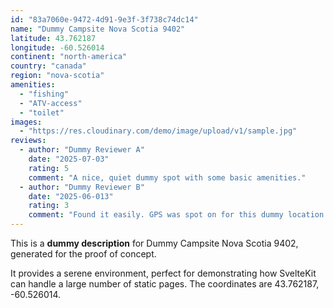 ```yaml
---
id: "83a7060e-9472-4d91-9e3f-3f738c74dc14"
name: "Dummy Campsite Nova Scotia 9402"
latitude: 43.762187
longitude: -60.526014
continent: "north-america"
country: "canada"
region: "nova-scotia"
amenities:
  - "fishing"
  - "ATV-access"
  - "toilet"
images:
  - "https://res.cloudinary.com/demo/image/upload/v1/sample.jpg"
reviews:
  - author: "Dummy Reviewer A"
    date: "2025-07-03"
    rating: 5
    comment: "A nice, quiet dummy spot with some basic amenities."
  - author: "Dummy Reviewer B"
    date: "2025-06-013"
    rating: 3
    comment: "Found it easily. GPS was spot on for this dummy location."
---
```


This is a **dummy description** for Dummy Campsite Nova Scotia 9402, generated for the proof of concept.

It provides a serene environment, perfect for demonstrating how SvelteKit can handle a large number of static pages. The coordinates are 43.762187, -60.526014.
